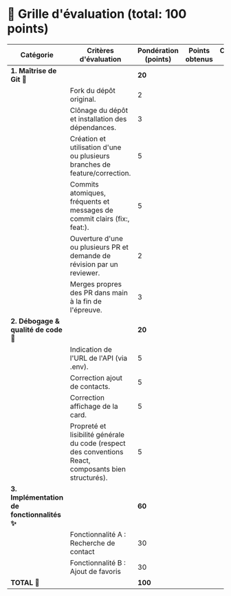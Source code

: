 # 🎯 Grille d'évaluation (total: 100 points)

| Catégorie | Critères d'évaluation | Pondération (points) | Points obtenus | Commentaires formateur |
|-----------|----------------------|---------------------|----------------|------------------------------|
| **1. Maîtrise de Git 🐙** | | **20** | | |
| | Fork du dépôt original. | 2 | | |
| | Clônage du dépôt et installation des dépendances. | 3 | | |
| | Création et utilisation d'une ou plusieurs branches de feature/correction. | 5 | | |
| | Commits atomiques, fréquents et messages de commit clairs (fix:, feat:). | 5 | | |
| | Ouverture d'une ou plusieurs PR et demande de révision par un reviewer. | 2 | | |
| | Merges propres des PR dans main à la fin de l'épreuve. | 3 | | |
| **2. Débogage & qualité de code 🐛** | | **20** | | |
| | Indication de l'URL de l'API (via .env). | 5 | | |
| | Correction ajout de contacts. | 5 | | |
| | Correction affichage de la card. | 5 | | |
| | Propreté et lisibilité générale du code (respect des conventions React, composants bien structurés). | 5 | | |
| **3. Implémentation de fonctionnalités ✨** | | **60** | | |
| | Fonctionnalité A : Recherche de contact | 30 | | |
| | Fonctionnalité B : Ajout de favoris | 30 | | |
| **TOTAL 💯** | | **100** | | |
